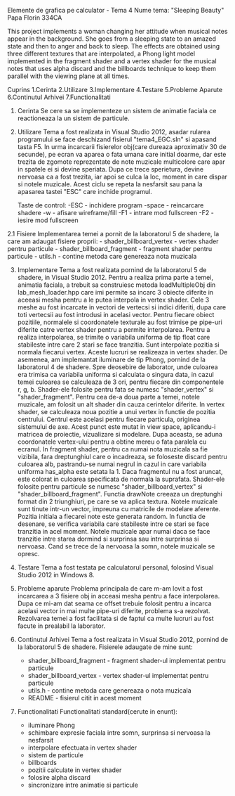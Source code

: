 Elemente de grafica pe calculator - Tema 4
Nume tema: "Sleeping Beauty"
Papa Florin 334CA

This project implements a woman changing her attitude when musical notes appear
in the background. She goes from a sleeping state to an amazed state and then 
to anger and back to sleep. The effects are obtained using three different
textures that are interpolated, a Phong light model implemented in the fragment
shader and a vertex shader for the musical notes that uses alpha discard and 
the billboards technique to keep them parallel with the viewing plane at all
times.

Cuprins
	1.Cerinta
	2.Utilizare
	3.Implementare
	4.Testare
	5.Probleme Aparute
	6.Continutul Arhivei
	7.Functionalitati
	
1. Cerinta
	Se cere sa se implementeze un sistem de animatie faciala ce reactioneaza la
un sistem de particule.	

2. Utilizare
	Tema a fost realizata in Visual Studio 2012, asadar rularea programului se 
face deschizand fisierul "tema4_EGC.sln" si apasand tasta F5. In urma
incarcarii fisierelor obj(care dureaza aproximativ 30 de secunde), pe ecran va
aparea o fata umana care initial doarme, dar este trezita de zgomote 
reprezentate de note muzicale multicolore care apar in spatele ei si devine 
speriata. Dupa ce trece sperietura, devine nervoasa ca a fost trezita, iar apoi
se culca la loc, moment in care dispar si notele muzicale. Acest ciclu se 
repeta la nesfarsit sau pana la apasarea tastei "ESC" care inchide programul.

	Taste de control:
		-ESC - inchidere program
		-space - reincarcare shadere
		-w - afisare wireframe/fill
		-F1 - intrare mod fullscreen
		-F2 - iesire mod fullscreen	

2.1 Fisiere
	Implementarea temei a pornit de la laboratorul 5 de shadere, la care am 
adaugat fisiere proprii:
	- shader_billboard_vertex - vertex shader pentru particule
	- shader_billboard_fragment - fragment shader pentru particule
	- utils.h - contine metoda care genereaza nota muzicala

3. Implementare
	Tema a fost realizata pornind de la laboratorul 5 de shadere, in Visual 
Studio 2012. Pentru a realiza prima parte a temei, animatia faciala, a trebuit
sa construiesc metoda loadMultipleObj din lab_mesh_loader.hpp care imi permite 
sa incarc 3 obiecte diferite in aceeasi mesha pentru a le putea interpola in
vertex shader. Cele 3 meshe au fost incarcate in vectori de vertecsi si indici
diferiti, dupa care toti vertecsii au fost introdusi in acelasi vector. Pentru
fiecare obiect pozitiile, normalele si coordonatele texturale au fost trimise 
pe pipe-uri diferite catre vertex shader pentru a permite interpolarea.
	Pentru a realiza interpolarea, se trimite o variabila uniforma de tip float
care stabileste intre care 2 stari se face tranzitia. Sunt interpolate pozitia
si normala fiecarui vertex. Aceste lucruri se realizeaza in vertex shader. De 
asemenea, am implemantat iluminare de tip Phong, pornind de la laboratorul 4 de
shadere. Spre deosebire de laborator, unde culoarea era trimisa ca variabila 
uniforma si calculata o singura data, in cazul temei culoarea se calculeaza de
3 ori, pentru fiecare din componentele r, g, b. Shader-ele folosite pentru fata
se numesc "shader_vertex" si "shader_fragment".
	Pentru cea de-a doua parte a temei, notele muzicale, am folosit un alt
shader din cauza cerintelor diferite. In vertex shader, se calculeaza noua 
pozitie a unui vertex in functie de pozitia centrului. Centrul este acelasi
pentru fiecare particula, originea sistemului de axe. Acest punct este mutat in
view space, aplicandu-i matricea de proiectie, vizualizare si modelare. Dupa
aceasta, se aduna coordonatele vertex-ului pentru a obtine mereu o fata 
paralela cu ecranul. In fragment shader, pentru ca numai nota muzicala sa fie 
vizibila, fara dreptunghiul care o incadreaza, se foloseste discard pentru 
culoarea alb, pastrandu-se numai negrul in cazul in care variabila uniforma
has_alpha este setata la 1. Daca fragmentul nu a fost aruncat, este colorat in
culoarea specificata de normala la suprafata. Shader-ele folosite pentru 
particule se numesc "shader_billboard_vertex" si "shader_billboard_fragment".
	Functia drawNote creeaza un dreptunghi format din 2 triunghiuri, pe care se
va aplica textura. Notele muzicale sunt tinute intr-un vector, impreuna cu 
matricile de modelare aferente. Pozitia initiala a fiecarei note este generata
random. In functia de desenare, se verifica variabila care stabileste intre ce
stari se face tranzitia in acel moment. Notele muzicale apar numai daca se face
tranzitie intre starea dormind si surprinsa sau intre surprinsa si nervoasa.
Cand se trece de la nervoasa la somn, notele muzicale se opresc.

4. Testare
	Tema a fost testata pe calculatorul personal, folosind Visual Studio 2012
in Windows 8. 	

5. Probleme aparute
	Problema principala de care m-am lovit a fost incarcarea a 3 fisiere obj in
acceasi mesha pentru a face interpolarea. Dupa ce mi-am dat seama ce offset 
trebuie folosit pentru a incarca acelasi vector in mai multe pipe-uri diferite,
problema s-a rezolvat. Rezolvarea temei a fost facilitata si de faptul ca multe
lucruri au fost facute in prealabil la laborator.

6. Continutul Arhivei
	Tema a fost realizata in Visual Studio 2012, pornind de la laboratorul 5 de
shadere. Fisierele adaugate de mine sunt:
	- shader_billboard_fragment - fragment shader-ul implementat pentru 
								particule
	- shader_billboard_vertex - vertex shader-ul implementat pentru particule
	- utils.h - contine metoda care genereaza o nota muzicala
	- README - fisierul citit in acest moment

7. Functionalitati
	Functionalitati standard(cerute in enunt):
	- iluminare Phong
	- schimbare expresie faciala intre somn, surprinsa si nervoasa la nesfarsit
	- interpolare efectuata in vertex shader
	- sistem de particule
	- billboards
	- pozitii calculate in vertex shader
	- folosire alpha discard
	- sincronizare intre animatie si particule